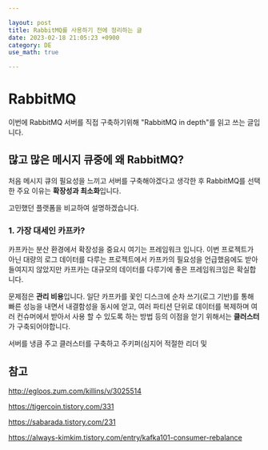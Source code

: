 ```yaml
---

layout: post
title: RabbitMQ를 사용하기 전에 정리하는 글
date: 2023-02-18 21:05:23 +0900
category: DE
use_math: true

---
```


# RabbitMQ

이번에 RabbitMQ 서버를 직접 구축하기위해 "RabbitMQ in depth"를 읽고 쓰는 글입니다.

## 많고 많은 메시지 큐중에 왜 RabbitMQ?

처음 메시지 큐의 필요성을 느끼고 서버를 구축해야겠다고 생각한 후 RabbitMQ를 선택 한 주요 이유는 **확장성과 최소화**입니다.

고민했던 플랫폼을 비교하여 설명하겠습니다.

### 1. 가장 대세인 카프카?

카프카는 분산 환경에서 확장성을 중요시 여기는 프레임워크 입니다. 이번 프로젝트가 아닌 대량의 로그 데이터를 다루는 프로젝트에서 카프카의 필요성을 언급했음에도 받아들여지지 않았지만 카프카는 대규모의 데이터를 다루기에 좋은 프레임워크임은 확실합니다.

문제점은 **관리 비용**입니다. 일단 카프카를 꽃인 디스크에 순차 쓰기(로그 기반)를 통해 빠른 성능을 내면서 내결함성을 동시에 얻고, 여러 파티션 단위로 데이터를 복제하며 여러 컨슈머에서 받아서 사용 할 수 있도록 하는 방법 등의 이점을 얻기 위해서는 **클러스터**가 구축되어야합니다.

서버를 냉큼 주고 클러스터를 구축하고 주키퍼(심지어 적절한 리더 및 

## 참고

<http://egloos.zum.com/killins/v/3025514>

<https://tigercoin.tistory.com/331>

<https://sabarada.tistory.com/231>

<https://always-kimkim.tistory.com/entry/kafka101-consumer-rebalance>

<script type="text/javascript" src="https://cdnjs.cloudflare.com/ajax/libs/mathjax/2.7.1/MathJax.js?config=TeX-AMS-MML_HTMLorMML"></script>
